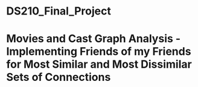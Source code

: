 # DS210_Final_Project

# Movies and Cast Graph Analysis - Implementing Friends of my Friends for Most Similar and Most Dissimilar Sets of Connections

